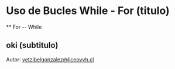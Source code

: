 # Uso de Bucles While - For (titulo)

** For -- While

## oki (subtitulo)

Autor: yetzibelgonzalez@liceovvh.cl 